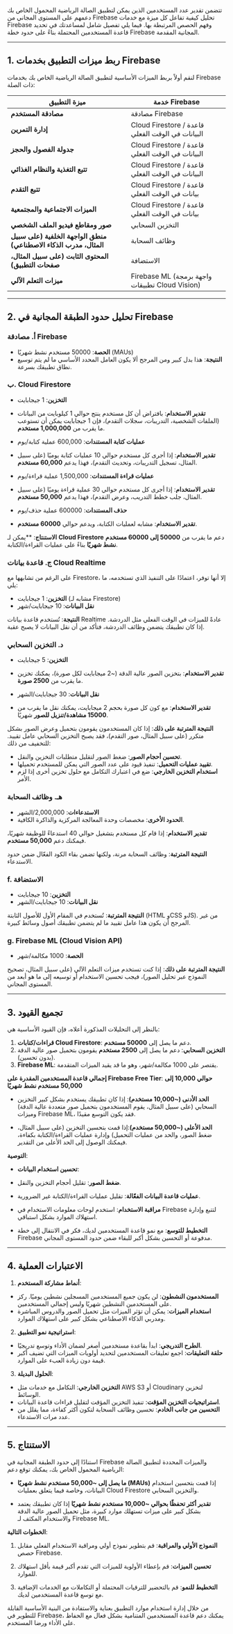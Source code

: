 تتضمن تقدير عدد المستخدمين الذين يمكن لتطبيق الصالة الرياضية المحمول الخاص بك دعمهم على المستوى المجاني من Firebase تحليل كيفية تفاعل كل ميزة مع خدمات Firebase وفهم الحصص المرتبطة بها. فيما يلي تفصيل شامل لمساعدتك في تحديد قاعدة المستخدمين المحتملة بناءً على حدود خطة Firebase المجانية المقدمة.

---

## **1. ربط ميزات التطبيق بخدمات Firebase**

لنقم أولاً بربط الميزات الأساسية لتطبيق الصالة الرياضية الخاص بك بخدمات Firebase ذات الصلة:

| **ميزة التطبيق** | **خدمة Firebase** |
|--------------------------------|---------------------------------|
| **مصادقة المستخدم** | مصادقة Firebase |
| **إدارة التمرين** | Cloud Firestore / قاعدة البيانات في الوقت الفعلي |
| **جدولة الفصول والحجز** | Cloud Firestore / قاعدة البيانات في الوقت الفعلي |
| **تتبع التغذية والنظام الغذائي** | Cloud Firestore / قاعدة البيانات في الوقت الفعلي |
| **تتبع التقدم** | Cloud Firestore / قاعدة بيانات في الوقت الفعلي |
| **الميزات الاجتماعية والمجتمعية** | Cloud Firestore / قاعدة بيانات في الوقت الفعلي |
| **صور ومقاطع فيديو الملف الشخصي** | التخزين السحابي |
| **منطق الواجهة الخلفية (على سبيل المثال، مدرب الذكاء الاصطناعي)** | وظائف السحابة |
| **المحتوى الثابت (على سبيل المثال، صفحات التطبيق)** | الاستضافة |
| **ميزات التعلم الآلي** | Firebase ML (واجهة برمجة تطبيقات Cloud Vision) |

---

## **2. تحليل حدود الطبقة المجانية في Firebase**

### **أ. مصادقة Firebase**

- **الحصة**: 50000 مستخدم نشط شهريًا (MAUs)
- **النتيجة**: هذا بدل كبير ومن المرجح ألا يكون العامل المحدد الأساسي ما لم يتم توسيع نطاق تطبيقك بسرعة.

### **ب. Cloud Firestore**

- **التخزين**: 1 جيجابايت
- **تقدير الاستخدام**: بافتراض أن كل مستخدم ينتج حوالي 1 كيلوبايت من البيانات (الملفات الشخصية، التدريبات، سجلات التقدم)، فإن 1 جيجابايت يمكن أن تستوعب ما يقرب من **1,000,000 مستخدم**.

- **عمليات كتابة المستندات**: 600,000 عملية كتابة/يوم
- **تقدير الاستخدام**: إذا أجرى كل مستخدم حوالي 10 عمليات كتابة يوميًا (على سبيل المثال، تسجيل التدريبات، وتحديث التقدم)، فهذا يدعم **60,000 مستخدم**.

- **عمليات قراءة المستندات**: 1,500,000 عملية قراءة/يوم
- **تقدير الاستخدام**: إذا أجرى كل مستخدم حوالي 30 عملية قراءة يوميًا (على سبيل المثال، جلب خطط التدريب، وعرض التقدم)، فهذا يدعم **50,000 مستخدم**.

- **حذف المستندات**: 600000 عملية حذف/يوم
- **تقدير الاستخدام**: مشابه لعمليات الكتابة، ويدعم حوالي **60000 مستخدم**.

**الاستنتاج**: **يمكن لـ **Cloud Firestore** دعم ما يقرب من **50000 إلى 60000 مستخدم نشط شهريًا** بناءً على عمليات القراءة/الكتابة.

### **ج. قاعدة بيانات Cloud Realtime**

على الرغم من تشابهها مع Firestore، إلا أنها توفر، اعتمادًا على التنفيذ الذي تستخدمه، ما يلي:

- **التخزين**: 1 جيجابايت (مشابه لـ Firestore)
- **نقل البيانات**: 10 جيجابايت/شهر

**النتيجة**: تُستخدم قاعدة بيانات Realtime عادةً للميزات في الوقت الفعلي مثل الدردشة. إذا كان تطبيقك يتضمن وظائف الدردشة، فتأكد من أن نقل البيانات لا يصبح عقبة.

### **د. التخزين السحابي**

- **التخزين**: 5 جيجابايت
- **تقدير الاستخدام**: بتخزين الصور عالية الدقة (~2 ميجابايت لكل صورة)، يمكنك تخزين ما يقرب من **2500 صورة**.

- **نقل البيانات**: 30 جيجابايت/الشهر
- **تقدير الاستخدام**: مع كون كل صورة بحجم 2 ميجابايت، يمكنك نقل ما يقرب من **15000 مشاهدة/تنزيل للصور** شهريًا.

**النتيجة المترتبة على ذلك**: إذا كان المستخدمون يقومون بتحميل وعرض الصور بشكل متكرر (على سبيل المثال، صور التقدم)، فقد يصبح التخزين السحابي عامل تقييد. للتخفيف من ذلك:
- **تحسين أحجام الصور**: ضغط الصور لتقليل متطلبات التخزين والنقل.
- **تقييد عمليات التحميل**: تنفيذ قيود على عدد الصور التي يمكن للمستخدم تحميلها.
- **استخدام التخزين الخارجي**: ضع في اعتبارك التكامل مع حلول تخزين أخرى إذا لزم الأمر.

### **هـ. وظائف السحابة**

- **الاستدعاءات**: 2,000,000/الشهر
- **الحدود الأخرى**: مخصصات وحدة المعالجة المركزية والذاكرة الكافية.

**تقدير الاستخدام**: إذا قام كل مستخدم بتشغيل حوالي 40 استدعاءً للوظيفة شهريًا، فيمكنك دعم **50,000 مستخدم**.

**النتيجة المترتبة**: وظائف السحابة مرنة، ولكنها تضمن بقاء الكود الفعّال ضمن حدود الاستدعاء.

### **f. الاستضافة**

- **التخزين**: 10 جيجابايت
- **نقل البيانات**: 10 جيجابايت/الشهر

**النتيجة المترتبة**: تُستخدم في المقام الأول للأصول الثابتة (HTML وCSS وJS). من غير المرجح أن يكون هذا عامل تقييد ما لم يتضمن تطبيقك أصول وسائط كبيرة.

### **g. Firebase ML (Cloud Vision API)**

- **الحصة**: 1000 مكالمة/شهر

**النتيجة المترتبة على ذلك**: إذا كنت تستخدم ميزات التعلم الآلي (على سبيل المثال، تصحيح النموذج عبر تحليل الصور)، فيجب تحسين الاستخدام أو توسيعه إلى ما هو أبعد من المستوى المجاني.

---

## **3. تجميع القيود**

بالنظر إلى التحليلات المذكورة أعلاه، فإن القيود الأساسية هي:

1. **قراءات/كتابات Cloud Firestore**: دعم ما يصل إلى **50000 مستخدم**.
2. **التخزين السحابي**: دعم ما يصل إلى **2500 مستخدم** يقومون بتحميل صور عالية الدقة (بدون تحسين).
3. **Firebase ML**: يقتصر على 1000 مكالمة/شهر، وهو ما قد يقيد الميزات المتقدمة.

**إجمالي قاعدة المستخدمين المقدرة على Firebase Free Tier**: **حوالي 10,000 إلى 50,000 مستخدم نشط شهريًا**

- **الحد الأدنى (~10,000 مستخدم)**: إذا كان تطبيقك يستخدم بشكل كبير التخزين السحابي (على سبيل المثال، يقوم المستخدمون بتحميل صور متعددة عالية الدقة) وميزات Firebase ML، فقد يكون التوسع مقيدًا.

- **الحد الأعلى (~50,000 مستخدم)**:إذا قمت بتحسين التخزين (على سبيل المثال، ضغط الصور، والحد من عمليات التحميل) وإدارة عمليات القراءة/الكتابة بكفاءة، فيمكنك الوصول إلى الحد الأعلى من التقدير.

**التوصية**:

- **تحسين استخدام البيانات**:
- **ضغط الصور**: تقليل أحجام التخزين والنقل.
- **عمليات قاعدة البيانات الفعّالة**: تقليل عمليات القراءة/الكتابة غير الضرورية.

- **مراقبة الاستخدام**: استخدم لوحات معلومات الاستخدام في Firebase لتتبع وإدارة استهلاك الموارد بشكل استباقي.

- **التخطيط للتوسع**: مع نمو قاعدة المستخدمين لديك، فكر في الانتقال إلى خطة Firebase مدفوعة أو التحسين بشكل أكبر للبقاء ضمن حدود المستوى المجاني.

---

## **4. الاعتبارات العملية**

1. **أنماط مشاركة المستخدم**:
- **المستخدمون النشطون**: لن يكون جميع المستخدمين المسجلين نشطين يوميًا. ركز على المستخدمين النشطين شهريًا وليس إجمالي المستخدمين.
- **استخدام الميزات**: يمكن أن تؤثر الميزات مثل تحميل الصور والدروس المباشرة ومدربي الذكاء الاصطناعي بشكل كبير على استهلاك الموارد.

2. **استراتيجية نمو التطبيق**:
- **الطرح التدريجي**: ابدأ بقاعدة مستخدمين أصغر لضمان الأداء وتوسع تدريجيًا.
- **حلقة التعليقات**: اجمع تعليقات المستخدمين لتحديد أولويات الميزات التي تضيف أكبر قيمة دون زيادة العبء على الموارد.

3. **الحلول البديلة**:
- **التخزين الخارجي**: التكامل مع خدمات مثل AWS S3 أو Cloudinary لتخزين الوسائط.
- **استراتيجيات التخزين المؤقت**: تنفيذ التخزين المؤقت لتقليل قراءات قاعدة البيانات.
- **التحسين من جانب الخادم**: تحسين وظائف السحابة لتكون أكثر كفاءة، مما يقلل من عدد مرات الاستدعاء.

---

## **5. الاستنتاج**

استنادًا إلى حدود الطبقة المجانية في Firebase والميزات المحددة لتطبيق الصالة الرياضية المحمول الخاص بك، يمكنك توقع دعم:

- **ما يصل إلى ~50,000 مستخدم نشط شهريًا (MAUs)** إذا قمت بتحسين استخدام البيانات، وخاصة فيما يتعلق بعمليات Cloud Firestore والتخزين السحابي.

- **تقدير أكثر تحفظًا بحوالي ~10,000 مستخدم نشط شهريًا** إذا كان تطبيقك يعتمد بشكل كبير على ميزات تستهلك موارد كبيرة، مثل تحميل الصور عالية الدقة والاستخدام المكثف لـ Firebase ML.

**الخطوات التالية**:

1. **النموذج الأولي والمراقبة**: قم بتطوير نموذج أولي ومراقبة الاستخدام الفعلي مقابل حصص Firebase.

2. **تحسين الميزات**: قم بإعطاء الأولوية للميزات التي تقدم أكبر قيمة بأقل استهلاك للموارد.

3. **التخطيط للنمو**: قم بالتحضير للترقيات المحتملة أو التكاملات مع الخدمات الإضافية مع توسع قاعدة المستخدمين لديك.

من خلال إدارة استخدام موارد التطبيق بعناية والاستفادة من البنية الأساسية القابلة للتطوير في Firebase، يمكنك دعم قاعدة المستخدمين المتنامية بشكل فعال مع الحفاظ على الأداء ورضا المستخدم.